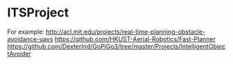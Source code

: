 # ITSProject

For example:
http://acl.mit.edu/projects/real-time-planning-obstacle-avoidance-uavs 
https://github.com/HKUST-Aerial-Robotics/Fast-Planner 
https://github.com/DexterInd/GoPiGo3/tree/master/Projects/IntelligentObjectAvoider 
